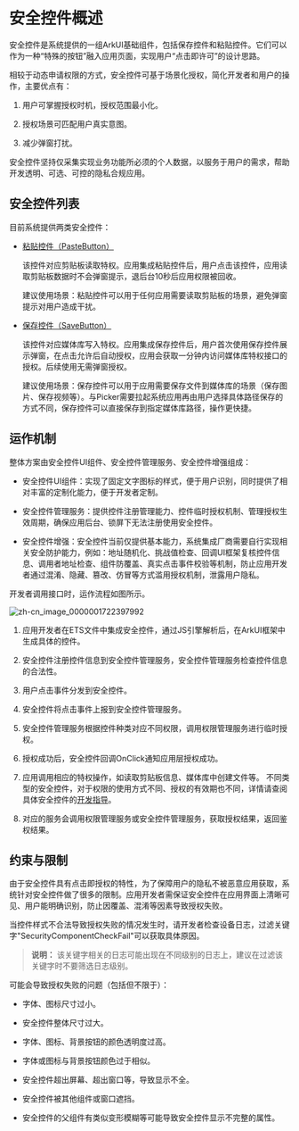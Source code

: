 # 安全控件概述

<!--Kit: ArkUI-->
<!--Subsystem: Security-->
<!--Owner: @harylee-->
<!--Designer: @linshuqing; @hehehe-li-->
<!--Tester: @leiyuqian-->
<!--Adviser: @zengyawen-->

安全控件是系统提供的一组ArkUI基础组件，包括保存控件和粘贴控件。它们可以作为一种“特殊的按钮”融入应用页面，实现用户“点击即许可”的设计思路。

相较于动态申请权限的方式，安全控件可基于场景化授权，简化开发者和用户的操作，主要优点有：

1. 用户可掌握授权时机，授权范围最小化。

2. 授权场景可匹配用户真实意图。

3. 减少弹窗打扰。

安全控件坚持仅采集实现业务功能所必须的个人数据，以服务于用户的需求，帮助开发透明、可选、可控的隐私合规应用。

## 安全控件列表

目前系统提供两类安全控件：

- [粘贴控件（PasteButton）](pastebutton.md)

  该控件对应剪贴板读取特权。应用集成粘贴控件后，用户点击该控件，应用读取剪贴板数据时不会弹窗提示，退后台10秒后应用权限被回收。

  建议使用场景：粘贴控件可以用于任何应用需要读取剪贴板的场景，避免弹窗提示对用户造成干扰。

- [保存控件（SaveButton）](savebutton.md)

  该控件对应媒体库写入特权。应用集成保存控件后，用户首次使用保存控件展示弹窗，在点击允许后自动授权，应用会获取一分钟内访问媒体库特权接口的授权。后续使用无需弹窗授权。

  建议使用场景：保存控件可以用于应用需要保存文件到媒体库的场景（保存图片、保存视频等）。与Picker需要拉起系统应用再由用户选择具体路径保存的方式不同，保存控件可以直接保存到指定媒体库路径，操作更快捷。

## 运作机制

整体方案由安全控件UI组件、安全控件管理服务、安全控件增强组成：

- 安全控件UI组件：实现了固定文字图标的样式，便于用户识别，同时提供了相对丰富的定制化能力，便于开发者定制。

- 安全控件管理服务：提供控件注册管理能力、控件临时授权机制、管理授权生效周期，确保应用后台、锁屏下无法注册使用安全控件。

- 安全控件增强：安全控件<!--Del-->当前仅提供基本能力，系统集成厂商需要自行<!--DelEnd-->实现相关安全防护能力，例如：地址随机化、挑战值检查、回调UI框架复核控件信息、调用者地址检查、组件防覆盖、真实点击事件校验等机制，防止应用开发者通过混淆、隐藏、篡改、仿冒等方式滥用授权机制，泄露用户隐私。

开发者调用接口时，运作流程如图所示。

![zh-cn_image_0000001722397992](figures/zh-cn_image_0000001722397992.png)

1. 应用开发者在ETS文件中集成安全控件，通过JS引擎解析后，在ArkUI框架中生成具体的控件。

2. 安全控件注册控件信息到安全控件管理服务，安全控件管理服务检查控件信息的合法性。

3. 用户点击事件分发到安全控件。

4. 安全控件将点击事件上报到安全控件管理服务。

5. 安全控件管理服务根据控件种类对应不同权限，调用权限管理服务进行临时授权。

6. 授权成功后，安全控件回调OnClick通知应用层授权成功。

7. 应用调用相应的特权操作，如读取剪贴板信息、媒体库中创建文件等。
   不同类型的安全控件，对于权限的使用方式不同、授权的有效期也不同，详情请查阅具体安全控件的[开发指导](#安全控件列表)。

8. 对应的服务会调用权限管理服务或安全控件管理服务，获取授权结果，返回鉴权结果。

## 约束与限制

由于安全控件具有点击即授权的特性，为了保障用户的隐私不被恶意应用获取，系统针对安全控件做了很多的限制。应用开发者需保证安全控件在应用界面上清晰可见、用户能明确识别，防止因覆盖、混淆等因素导致授权失败。

当控件样式不合法导致授权失败的情况发生时，请开发者检查设备日志，过滤关键字"SecurityComponentCheckFail"可以获取具体原因。

> **说明：**
> 该关键字相关的日志可能出现在不同级别的日志上，建议在过滤该关键字时不要筛选日志级别。

可能会导致授权失败的问题（包括但不限于）：

- 字体、图标尺寸过小。

- 安全控件整体尺寸过大。

- 字体、图标、背景按钮的颜色透明度过高。

- 字体或图标与背景按钮颜色过于相似。

- 安全控件超出屏幕、超出窗口等，导致显示不全。

- 安全控件被其他组件或窗口遮挡。

- 安全控件的父组件有类似变形模糊等可能导致安全控件显示不完整的属性。
